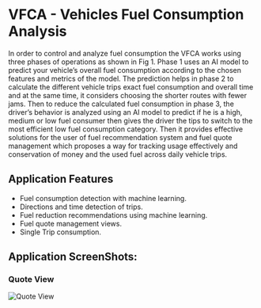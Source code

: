 # VFCA - Vehicles Fuel Consumption Analysis

In order to control and analyze fuel consumption the VFCA works using three phases of operations as
shown in Fig 1. Phase 1 uses an AI model to predict your vehicle’s overall fuel consumption
according to the chosen features and metrics of the model. The prediction helps in phase 2 to
calculate the different vehicle trips exact fuel consumption and overall time and at the same time,
it considers choosing the shorter routes with fewer jams. Then to reduce the calculated fuel
consumption in phase 3, the driver’s behavior is analyzed using an AI model to predict if he is a
high, medium or low fuel consumer then gives the driver the tips to switch to the most efficient low
fuel consumption category. Then it provides effective solutions for the user of fuel recommendation
system and fuel quote management which proposes a way for tracking usage effectively and
conservation of money and the used fuel across daily vehicle trips.

## Application Features

- Fuel consumption detection with machine learning.
- Directions and time detection of trips.
- Fuel reduction recommendations using machine learning.
- Fuel quote management views.
- Single Trip consumption.

## Application ScreenShots:

### Quote View

![Quote View](../vfca2/assets/images/s1.png)

